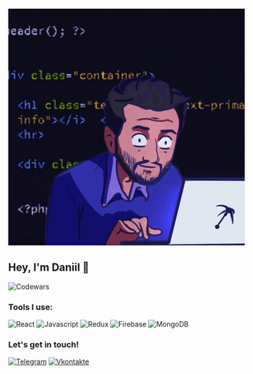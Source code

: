 ![Header](https://github.com/Openpalms/openpalms/blob/main/assets/giphy.gif)

## Hey, I'm Daniil 👋

![Codewars](https://www.codewars.com/users/Openpalms/badges/large/?viewBox="0,0,495,40") <br>

### Tools I use:

![React](https://img.shields.io/badge/React-blue?style=for-the-badge&logo=react)
![Javascript](https://img.shields.io/badge/Javascript-blue?style=for-the-badge&logo=javascript)
![Redux](https://img.shields.io/badge/Redux-blue?style=for-the-badge&logo=Redux)
![Firebase](https://img.shields.io/badge/Firebase-blue?style=for-the-badge&logo=Firebase)
![MongoDB](https://img.shields.io/badge/MongoDB-blue?style=for-the-badge&logo=MongoDB)

### Let's get in touch!

[![Telegram](https://img.shields.io/badge/Telegram-black?style=for-the-badge&logo=Telegram)](https://t.me/Seemslegittt)
[![Vkontakte](https://img.shields.io/badge/vk-black?style=for-the-badge&logo=VK)](https://vk.com/myhighsmysobriety)

<!-- Here are some ideas to get you started: -->
<!-- - 🔭 I’m currently working on ...
- 🌱 I’m currently learning ...
- 👯 I’m looking to collaborate on ...
- 🤔 I’m looking for help with ...
- 💬 Ask me about ...
- 📫 How to reach me: ...
- 😄 Pronouns: ...
- ⚡ Fun fact: ...
  -->
